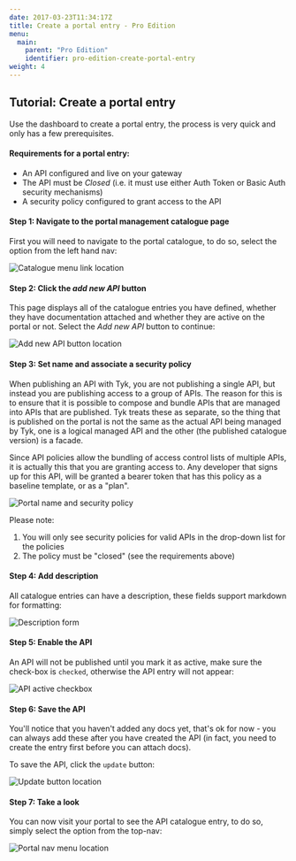 ```yaml
---
date: 2017-03-23T11:34:17Z
title: Create a portal entry - Pro Edition
menu:
  main:
    parent: "Pro Edition"
    identifier: pro-edition-create-portal-entry
weight: 4
---
```


## Tutorial: Create a portal entry

Use the dashboard to create a portal entry, the process is very quick and only has a few prerequisites.

#### Requirements for a portal entry:

*   An API configured and live on your gateway
*   The API must be *Closed* (i.e. it must use either Auth Token or Basic Auth security mechanisms)
*   A security policy configured to grant access to the API

#### Step 1: Navigate to the portal management catalogue page

First you will need to navigate to the portal catalogue, to do so, select the option from the left hand nav:

![Catalogue menu link location][1]

#### Step 2: Click the *add new API* button

This page displays all of the catalogue entries you have defined, whether they have documentation attached and whether they are active on the portal or not. Select the *Add new API* button to continue:

![Add new API button location][2]

#### Step 3: Set name and associate a security policy

When publishing an API with Tyk, you are not publishing a single API, but instead you are publishing access to a group of APIs. The reason for this is to ensure that it is possible to compose and bundle APIs that are managed into APIs that are published. Tyk treats these as separate, so the thing that is published on the portal is not the same as the actual API being managed by Tyk, one is a logical managed API and the other (the published catalogue version) is a facade.

Since API policies allow the bundling of access control lists of multiple APIs, it is actually this that you are granting access to. Any developer that signs up for this API, will be granted a bearer token that has this policy as a baseline template, or as a "plan".

![Portal name and security policy][3]

Please note:

1.  You will only see security policies for valid APIs in the drop-down list for the policies
2.  The policy must be "closed" (see the requirements above)

#### Step 4: Add description

All catalogue entries can have a description, these fields support markdown for formatting:

![Description form][4]

#### Step 5: Enable the API

An API will not be published until you mark it as active, make sure the check-box is `checked`, otherwise the API entry will not appear:

![API active checkbox][5]

#### Step 6: Save the API

You'll notice that you haven't added any docs yet, that's ok for now - you can always add these after you have created the API (in fact, you need to create the entry first before you can attach docs).

To save the API, click the `update` button:

![Update button location][6]

#### Step 7: Take a look

You can now visit your portal to see the API catalogue entry, to do so, simply select the option from the top-nav:

![Portal nav menu location][7]

[1]: /docs/img/dashboard/portal-management/portal_catalogue.png
[2]: /docs/img/dashboard/system-management/addAPIbutton.png
[3]: /docs/img/dashboard/portal-management/portalPolicy.png
[4]: /docs/img/dashboard/portal-management/portalDescription.png
[5]: /docs/img/dashboard/portal-management/enableAPI.png
[6]: /docs/img/dashboard/portal-management/saveAPI.png
[7]: /docs/img/dashboard/portal-management/visitPortal.png
